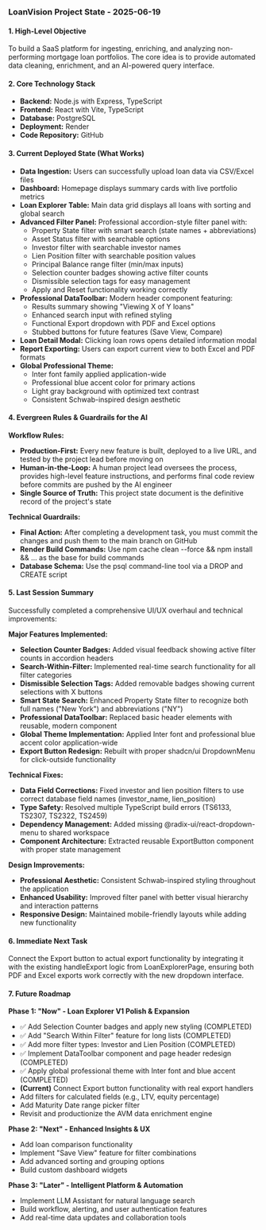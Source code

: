 ### **LoanVision Project State - 2025-06-19**

#### **1. High-Level Objective**
To build a SaaS platform for ingesting, enriching, and analyzing non-performing mortgage loan portfolios. The core idea is to provide automated data cleaning, enrichment, and an AI-powered query interface.

#### **2. Core Technology Stack**
* **Backend:** Node.js with Express, TypeScript
* **Frontend:** React with Vite, TypeScript
* **Database:** PostgreSQL
* **Deployment:** Render
* **Code Repository:** GitHub

#### **3. Current Deployed State (What Works)**
* **Data Ingestion:** Users can successfully upload loan data via CSV/Excel files
* **Dashboard:** Homepage displays summary cards with live portfolio metrics
* **Loan Explorer Table:** Main data grid displays all loans with sorting and global search
* **Advanced Filter Panel:** Professional accordion-style filter panel with:
  - Property State filter with smart search (state names + abbreviations)
  - Asset Status filter with searchable options
  - Investor filter with searchable investor names
  - Lien Position filter with searchable position values
  - Principal Balance range filter (min/max inputs)
  - Selection counter badges showing active filter counts
  - Dismissible selection tags for easy management
  - Apply and Reset functionality working correctly
* **Professional DataToolbar:** Modern header component featuring:
  - Results summary showing "Viewing X of Y loans"
  - Enhanced search input with refined styling
  - Functional Export dropdown with PDF and Excel options
  - Stubbed buttons for future features (Save View, Compare)
* **Loan Detail Modal:** Clicking loan rows opens detailed information modal
* **Report Exporting:** Users can export current view to both Excel and PDF formats
* **Global Professional Theme:** 
  - Inter font family applied application-wide
  - Professional blue accent color for primary actions
  - Light gray background with optimized text contrast
  - Consistent Schwab-inspired design aesthetic

#### **4. Evergreen Rules & Guardrails for the AI**

**Workflow Rules:**
- **Production-First:** Every new feature is built, deployed to a live URL, and tested by the project lead before moving on
- **Human-in-the-Loop:** A human project lead oversees the process, provides high-level feature instructions, and performs final code review before commits are pushed by the AI engineer
- **Single Source of Truth:** This project state document is the definitive record of the project's state

**Technical Guardrails:**
- **Final Action:** After completing a development task, you must commit the changes and push them to the main branch on GitHub
- **Render Build Commands:** Use npm cache clean --force && npm install && ... as the base for build commands
- **Database Schema:** Use the psql command-line tool via a DROP and CREATE script

#### **5. Last Session Summary**
Successfully completed a comprehensive UI/UX overhaul and technical improvements:

**Major Features Implemented:**
- **Selection Counter Badges:** Added visual feedback showing active filter counts in accordion headers
- **Search-Within-Filter:** Implemented real-time search functionality for all filter categories
- **Dismissible Selection Tags:** Added removable badges showing current selections with X buttons
- **Smart State Search:** Enhanced Property State filter to recognize both full names ("New York") and abbreviations ("NY")
- **Professional DataToolbar:** Replaced basic header elements with reusable, modern component
- **Global Theme Implementation:** Applied Inter font and professional blue accent color application-wide
- **Export Button Redesign:** Rebuilt with proper shadcn/ui DropdownMenu for click-outside functionality

**Technical Fixes:**
- **Data Field Corrections:** Fixed investor and lien position filters to use correct database field names (investor_name, lien_position)
- **Type Safety:** Resolved multiple TypeScript build errors (TS6133, TS2307, TS2322, TS2459)
- **Dependency Management:** Added missing @radix-ui/react-dropdown-menu to shared workspace
- **Component Architecture:** Extracted reusable ExportButton component with proper state management

**Design Improvements:**
- **Professional Aesthetic:** Consistent Schwab-inspired styling throughout the application
- **Enhanced Usability:** Improved filter panel with better visual hierarchy and interaction patterns
- **Responsive Design:** Maintained mobile-friendly layouts while adding new functionality

#### **6. Immediate Next Task**
Connect the Export button to actual export functionality by integrating it with the existing handleExport logic from LoanExplorerPage, ensuring both PDF and Excel exports work correctly with the new dropdown interface.

#### **7. Future Roadmap**

**Phase 1: "Now" - Loan Explorer V1 Polish & Expansion**
* ✅ Add Selection Counter badges and apply new styling (COMPLETED)
* ✅ Add "Search Within Filter" feature for long lists (COMPLETED) 
* ✅ Add more filter types: Investor and Lien Position (COMPLETED)
* ✅ Implement DataToolbar component and page header redesign (COMPLETED)
* ✅ Apply global professional theme with Inter font and blue accent (COMPLETED)
* **(Current)** Connect Export button functionality with real export handlers
* Add filters for calculated fields (e.g., LTV, equity percentage)
* Add Maturity Date range picker filter
* Revisit and productionize the AVM data enrichment engine

**Phase 2: "Next" - Enhanced Insights & UX**
* Add loan comparison functionality
* Implement "Save View" feature for filter combinations
* Add advanced sorting and grouping options
* Build custom dashboard widgets

**Phase 3: "Later" - Intelligent Platform & Automation**
* Implement LLM Assistant for natural language search
* Build workflow, alerting, and user authentication features
* Add real-time data updates and collaboration tools
